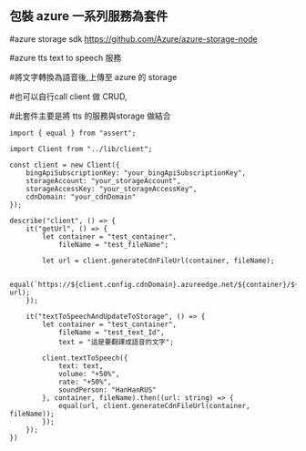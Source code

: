 ## 包裝 azure 一系列服務為套件


#azure storage sdk https://github.com/Azure/azure-storage-node


#azure tts text to speech 服務


#將文字轉換為語音後,上傳至 azure 的 storage


#也可以自行call client 做 CRUD,


#此套件主要是將 tts 的服務與storage 做結合
    
    
    
    import { equal } from "assert";
    
    import Client from "../lib/client";
    
    const client = new Client({
        bingApiSubscriptionKey: "your_bingApiSubscriptionKey",
        storageAccount: "your_storageAccount",
        storageAccessKey: "your_storageAccessKey",
        cdnDomain: "your_cdnDomain"
    });

    describe("client", () => {
        it("getUrl", () => {
            let container = "test_container",
                fileName = "test_fileName";

            let url = client.generateCdnFileUrl(container, fileName);

            equal(`https://${client.config.cdnDomain}.azureedge.net/${container}/${fileName}.mp3`, url);
        });

        it("textToSpeechAndUpdateToStorage", () => {
            let container = "test_container",
                fileName = "test_text_Id",
                text = "這是要翻譯成語音的文字";

            client.textToSpeech({
                text: text,
                volume: "+50%",
                rate: "+50%",
                soundPerson: "HanHanRUS"
            }, container, fileName).then((url: string) => {
                equal(url, client.generateCdnFileUrl(container, fileName));
            });
        });
    })

